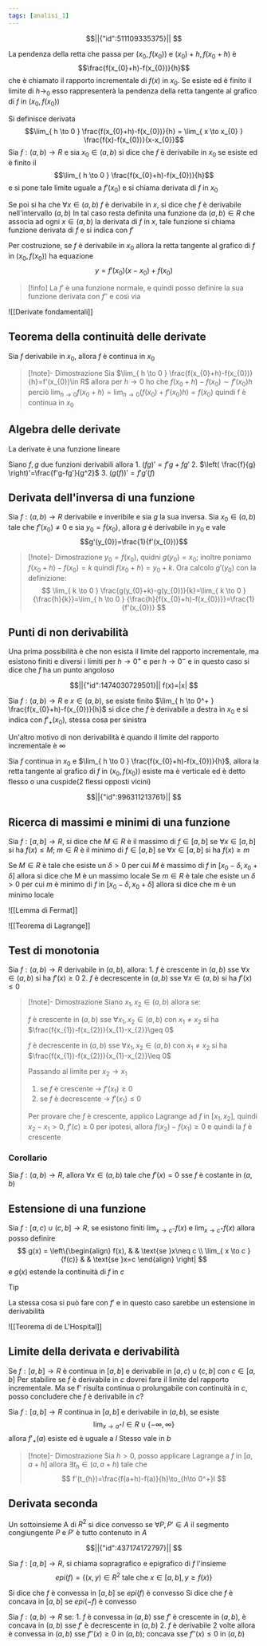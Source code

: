 ```yaml
---
tags: [analisi_1]
---
```

```math
||{"id":511109335375}||




```

La pendenza della retta che passa per $(x_{0},f(x_{0}))$ e $(x_{0})+h,f(x_{0}+h)$ è $$\frac{f(x_{0}+h)-f(x_{0})}{h}$$
che è chiamato il rapporto incrementale di $f(x)$ in $x_{0}$. 
Se esiste ed è finito il limite di $h\to_{0}$ esso rappresenterà la pendenza della retta tangente al grafico di $f$ in $(x_{0},f(x_{0}))$

Si definisce derivata $$\lim_{ h \to 0 } \frac{f(x_{0}+h)-f(x_{0})}{h} = \lim_{ x \to x_{0} } \frac{f(x)-f(x_{0})}{x-x_{0}}$$
Sia $f:(a,b)\to R$ e sia $x_{0}\in(a,b)$ si dice che $f$ è derivabile in $x_{0}$ se esiste ed è finito il   $$\lim_{ h \to 0 } \frac{f(x_{0}+h)-f(x_{0})}{h}$$
e si pone tale limite uguale a $f'(x_{0})$ e si chiama derivata di $f$ in $x_{0}$

Se poi si ha che $\forall {x} \in {(a,b)}$ $f$ è derivabile in $x$, si dice che $f$ è derivabile nell'intervallo $(a,b)$
In tal caso resta definita una funzione da $(a,b)\in R$ che associa ad ogni $x\in(a,b)$ la derivata di $f$ in $x$, tale funzione si chiama funzione derivata di $f$ e si indica con $f'$

Per costruzione, se $f$ è derivabile in $x_{0}$ allora la retta tangente al grafico di $f$ in $(x_{0},f(x_{0}))$ ha equazione $$
y=f'(x_{0})(x-x_{0})+f(x_{0})
$$

>[!info]
>La $f'$ è una funzione normale, e quindi posso definire la sua funzione derivata con $f''$ e così via

![[Derivate fondamentali]]

## Teorema della continuità delle derivate

Sia $f$ derivabile in $x_{0}$, allora $f$ è continua in $x_{0}$

>[!note]- Dimostrazione
>Sia $\lim_{ h \to 0 } \frac{f(x_{0}+h)-f(x_{0})}{h}=f'(x_{0})\in R$ allora per $h\to {0}$ ho che ${f(x_{0}+h)-f(x_{0})}\sim f'(x_{0})h$ perciò $\lim_{ h \to 0 } {f(x_{0}+h)}=\lim_{ h \to 0 } {(f(x_{0})+f'(x_{0})h)}=f(x_{0})$ quindi f è continua in $x_{0}$

## Algebra delle derivate

La derivate è una funzione lineare

Siano $f,g$ due funzioni derivabili allora
	1. $(fg)'=f'g+fg'$
	2. $\left( \frac{f}{g} \right)'=\frac{f'g-fg'}{g^2}$
	3. $(g(f))'=f'g'(f)$

## Derivata dell'inversa di una funzione

Sia $f:(a,b)\to R$ derivabile e inveribile e sia $g$ la sua inversa. Sia $x_{0}\in(a,b)$ tale che $f'(x_{0})\neq 0$ e sia $y_{0}=f(x_{0})$, allora $g$ è derivabile in $y_{0}$ e vale $$g'(y_{0})=\frac{1}{f'(x_{0})}$$
>[!note]- Dimostrazione
>$y_{0}=f(x_{0})$, quidni $g(y_{0})=x_{0}$; inoltre poniamo $f(x_{0}+h)-f(x_{0}) = k$ quindi $f(x_{0}+h)=y_{0}+k$.
>Ora calcolo $g'(y_{0})$ con la definizione:
>$$
>\lim_{ k \to 0 } \frac{g(y_{0}+k)-g(y_{0})}{k}=\lim_{ k \to 0 } {\frac{h}{k}}=\lim_{ h \to 0 } {\frac{h}{f(x_{0}+h)-f(x_{0})}}=\frac{1}{f'(x_{0})}
>$$


## Punti di non derivabilità

Una prima possibilità è che non esista il limite del rapporto incrementale, ma esistono finiti e diversi i limiti per $h\to{0}^+$ e per $h\to{0}^-$ e in questo caso si dice che $f$ ha un punto angoloso
```math
||{"id":1474030729501}||
f(x)=|x|

```

Sia $f:(a,b)\to R$ e $x_{}\in (a,b)$, se esiste finito $\lim_{ h \to 0^+ } \frac{f(x_{0}+h)-f(x_{0})}{h}$ si dice che $f$ è derivabile a destra in $x_{0}$ e si indica con $f'_{+}(x_{0})$, stessa cosa per sinistra

Un'altro motivo di non derivabilità è quando il limite del rapporto incrementale è $\infty$

Sia $f$ continua in $x_{0}$ e $\lim_{ h \to 0 } \frac{f(x_{0}+h)-f(x_{0})}{h}$, allora la retta tangente al grafico di $f$ in $(x_{0},f(x_{0}))$ esiste ma è verticale ed è detto flesso o una cuspide(2 flessi opposti vicini)
```math
||{"id":996311213761}||


```
## Ricerca di massimi e minimi di una funzione

Sia $f:[a,b]\to R$, si dice che $M\in R$ è il massimo di $f\in [a,b]$ se $\forall {x} \in {[a,b]}$ si ha $f(x)\leq M$;  $m\in R$ è il minimo di $f\in [a,b]$ se $\forall {x} \in {[a,b]}$ si ha $f(x)\geq m$

Se $M\in R$ è tale che esiste un $\delta>0$ per cui $M$ è massimo di $f$ in $[x_{0}-\delta,x_{0}+\delta]$ allora si dice che M è un massimo locale
Se $m\in R$ è tale che esiste un $\delta>0$ per cui $m$ è minimo di $f$ in $[x_{0}-\delta,x_{0}+\delta]$ allora si dice che m è un minimo locale

![[Lemma di Fermat]]

![[Teorema di Lagrange]]

## Test di monotonia

Sia $f:(a,b)\to R$ derivabile in $(a,b)$, allora:
	1. $f$ è crescente in $(a,b)$ sse $\forall {x} \in {(a,b)}$ si ha $f'(x)\geq 0$
	2. $f$ è decrescente in $(a,b)$ sse $\forall {x} \in {(a,b)}$ si ha $f'(x)\leq 0$

>[!note]- Dimostrazione
>Siano $x_{1},x_{2}\in(a,b)$ allora se:
>
>$f$ è crescente in $(a,b)$ sse $\forall {x_{1},x_{2}} \in {(a,b)}$ con $x_{1}\neq x_{2}$ si ha $\frac{f(x_{1})-f(x_{2})}{x_{1}-x_{2}}\geq 0$
>
>$f$ è decrescente in $(a,b)$ sse $\forall {x_{1},x_{2}} \in {(a,b)}$ con $x_{1}\neq x_{2}$ si ha $\frac{f(x_{1})-f(x_{2})}{x_{1}-x_{2}}\leq 0$
>
>Passando al limite per $x_{2}\to x_{1}$ 
>1. se $f$ è crescente -> $f'(x_{1})\geq0$ 
>2. se $f$ è decrescente -> $f'(x_{1})\leq0$ 
>
>Per provare che $f$ è crescente, applico Lagrange ad $f$ in $[x_{1},x_{2}]$, quindi $x_{2}-x_{1}>0$, $f'(c)\geq 0$ per ipotesi, allora $f(x_{2})-f(x_{1})\geq 0$ e quindi la $f$ è crescente 

### Corollario

Sia $f:(a,b)\to R$, allora $\forall {x} \in {(a,b)}$ tale che $f'(x)=0$ sse $f$ è costante in $(a,b)$

## Estensione di una funzione

Sia $f:[a,c)\cup(c,b]\to R$, se esistono finiti $\lim_{ x \to c^- } {f(x)}$ e $\lim_{ x \to c^+ } {f(x)}$ allora posso definire 
$$
g(x) = \left\{\begin{align}
	f(x), &  & \text{se }x\neq c \\
	\lim_{ x \to c } {f(c)} &  & \text{se }x=c
\end{align}
\right|
$$
e $g(x)$ estende la continuità di $f$ in $c$

>[!tip]
>La stessa cosa si può fare con $f'$ e in questo caso sarebbe un estensione in derivabilità

![[Teorema di de L'Hospital]]

## Limite della derivata e derivabilità

Se $f:[a,b]\to R$ è continua in $[a,b]$ e derivabile in $[a,c)\cup(c,b]$ con $c\in[a,b]$
Per stabilire se $f$ è derivabile in $c$ dovrei fare il limite del rapporto incrementale. Ma se f' risulta continua o prolungabile con continuità in $c$, posso concludere che $f$ è derivabile in $c$?

Sia $f:[a,b]\to R$ continua in $[a,b]$ e derivabile in $(a,b)$, se esiste
$$
\lim_{ x \to a^+ } {l }\in R\cup\{-\infty,\infty\} 
$$
allora $f'_{+}(a)$ esiste ed è uguale a $l$
Stesso vale in $b$

>[!note]- Dimostrazione
>Sia $h>0$, posso applicare Lagrange a $f$ in $[a,a+h]$ allora $\exists {t_{h}}\in  {(a,a+h)}$ tale che
>$$
>f'(t_{h})=\frac{f(a+h)-f(a)}{h}\to_{h\to 0^+}l
>$$

## Derivata seconda

Un sottoinsieme A di $R^2$ si dice convesso se $\forall {P,P'} \in A {}$ il segmento congiungente $P$ e $P'$ è tutto contenuto in $A$ 
```math
||{"id":437174172797}||


```
Sia $f:[a,b]\to R$, si chiama sopragrafico e epigrafico di $f$ l'insieme
$$
epi(f)=\{(x,y)\in R^2 \text{ tale che } x \in[a,b],y\geq f(x)\}
$$

Si dice che $f$ è convessa in $[a,b]$ se $epi(f)$ è convesso
Si dice che $f$ è concava in $[a,b]$ se $epi(-f)$ è convesso  

Sia $f:(a,b)\to R$ se:
	1. $f$ è convessa in $(a,b)$ sse $f'$ è crescente in $(a,b)$, è concava in $(a,b)$ sse $f'$ è decrescente in $(a,b)$
	2. $f$ è derivabile 2 volte allora è convessa in $(a,b)$ sse $f''(x)\geq 0$ in $(a,b)$; concava sse $f''(x)\leq 0$ in $(a,b)$  

